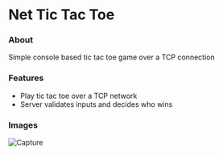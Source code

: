 
# Net Tic Tac Toe

### About
Simple console based tic tac toe game over a TCP connection

### Features
- Play tic tac toe over a TCP network
- Server validates inputs and decides who wins

### Images
![Capture](https://user-images.githubusercontent.com/97055625/170676195-9ecd9a9e-fc67-43f0-8fd4-5b208d515e44.PNG)


